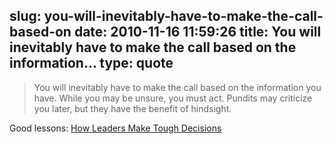 slug: you-will-inevitably-have-to-make-the-call-based-on
date: 2010-11-16 11:59:26
title: You will inevitably have to make the call based on the information...
type: quote
---

> You will inevitably have to make the call based on the information you have. While you may be unsure, you must act. Pundits may criticize you later, but they have the benefit of hindsight.

Good lessons: [How Leaders Make Tough Decisions](http://michaelhyatt.com/how-leaders-make-tough-decisions.html)
